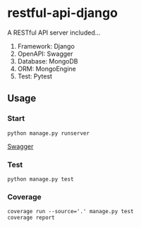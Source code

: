 # restful-api-django

A RESTful API server included...

1. Framework: Django
2. OpenAPI: Swagger
3. Database: MongoDB
4. ORM: MongoEngine
5. Test: Pytest

## Usage

### Start

```shell
python manage.py runserver
```

[Swagger](https://localhost:8000/swagger)

### Test

```shell
python manage.py test
```

### Coverage

```shell
coverage run --source='.' manage.py test
coverage report
```
